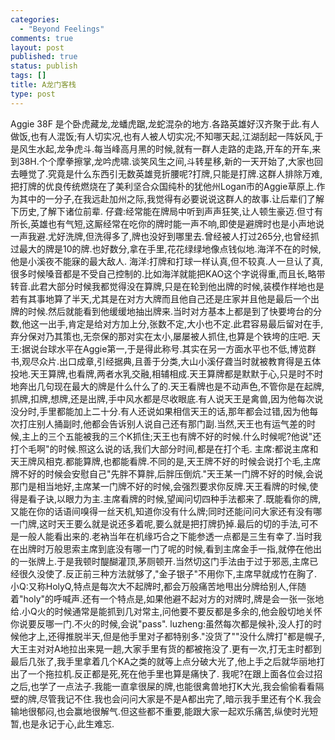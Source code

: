 ```yaml
--- 
categories: 
  - "Beyond Feelings"
comments: true
layout: post
published: true
status: publish
tags: []
title: A龙门客栈
type: post
---
```

<div id="msgcns!5F971C000415D85F!793" class="bvMsg">Aggie 38F 是个卧虎藏龙,龙蟠虎踞,龙蛇混杂的地方.各路英雄好汉齐聚于此.有人做饭,也有人混饭;有人切实况,也有人被人切实况;不知哪天起,江湖刮起一阵妖风,于是风生水起,龙争虎斗.每当峰高月黑的时候,就有一群人走路的走路,开车的开车,来到38H.个个摩拳擦掌,龙吟虎啸.谈笑风生之间,斗转星移,新的一天开始了,大家也回去睡觉了.究竟是什么东西引无数英雄竞折腰呢?打牌,只能是打牌.这群人排除万难,把打牌的优良传统燃烧在了美利坚合众国纯朴的犹他州Logan市的Aggie草原上.作为其中的一分子,在我远赴加州之际,我觉得有必要说说这群人的故事.让后辈们了解下历史,了解下诸位前辈. 
仔聋:经常能在牌局中听到声声狂笑,让人顿生豪迈.但寸有所长,英雄也有气短,这厮经常在吃你的牌时能一声不响,即使是避牌时也是小声地说一声我避.尤好洗牌,但洗得多了,牌也没好到哪里去.曾经被人打过265分,也曾经抓过最大的牌是10的牌.也好数分,拿在手里,花花绿绿地像点钱似地.海洋不在的时候,他是小溪夜不能寐的最大敌人. 
海洋:打牌和打球一样认真,但不较真.人一旦认了真,很多时候嗓音都是不受自己控制的.比如海洋就能把KAO这个字说得重,而且长,略带转音.此君大部分时候我都觉得没在算牌,只是在轮到他出牌的时候,装模作样地也是若有其事地算了半天,尤其是在对方大牌而且他自己还是庄家并且他是最后一个出牌的时候.然后就能看到他缓缓地抽出牌来.当时对方基本上都是到了快要垮台的分数,他这一出手,肯定是给对方加上分,张数不定,大小也不定.此君容易最后留对在手,弃分保对乃其策也,无奈保的那对实在太小,屡屡被人抓住,也算是个铁垮的庄吧. 
天王:据说台球水平在Aggie第一,于是得此称号.其实在另一方面水平也不低,博览群书,观尽众片.出口成章,引经据典,且善于分类,大山小溪仔聋当时就被教育得是五体投地.天王算牌,也看牌,两者水乳交融,相辅相成.天王算牌都是默默于心,只是时不时地奔出几句现在最大的牌是什么什么了的.天王看牌也是不动声色,不管你是在起牌,抓牌,扣牌,想牌,还是出牌,手中风水都是尽收眼底.有人说天王是禽兽,因为他每次说没分时,手里都能加上二十分.有人还说如果相信天王的话,那年都会过错,因为他每次打庄别人捅副时,他都会告诉别人说自己还有那门副.当然,天王也有运气差的时候,主上的三个五能被我的三个K抓住;天王也有牌不好的时候.什么时候呢?他说"还打个毛啊"的时候.照这么说的话,我们大部分时间,都是在打个毛. 
主席:都说主席和天王牌风相克.都能算牌,也都能看牌.不同的是,天王牌不好的时候会说打个毛,主席牌不好的时候会安慰自己"先胖不算胖,后胖压倒炕."天王某一门牌不好的时候,会说那门是相当地好,主席某一门牌不好的时候,会强烈要求你反牌.天王看牌的时候,使得是看子诀,以眼力为主.主席看牌的时候,望闻问切四种手法都来了.既能看你的牌,又能在你的话语间嗅得一丝天机,知道你没有什么牌;同时还能问问大家还有没有哪一门牌,这时天王要么就是说还多着呢,要么就是把打牌扔掉.最后的切的手法,可不是一般人能看出来的.老衲当年在机缘巧合之下能参透一点都是三生有幸了.当时我在出牌时万般思索主席到底没有哪一门了呢的时候,看到主席金手一指,就停在他出的一张牌上.于是我顿时醍醐灌顶,茅厕顿开.当然切这门手法由于过于邪恶,主席已经很久没使了.反正前三种方法就够了,"金子银子"不用你下,主席早就成竹在胸了. 
小Q:又称HolyQ,特点是每次大不起牌时,都会万般痛苦地甩出分牌给别人,伴随着"holy"的呼喊声.还有一个特点是,如果他避不起对方的对牌时,牌是会一张一张地给.小Q火的时候通常是能抓到几对常主,问他要不要反都是多余的,他会殷切地关怀你说要反哪一门.不火的时候,会说"pass". 
luzheng:虽然每次都是候补,没人打的时候他才上,还得推脱半天,但是他手里对子都特别多."没货了""没什么牌打"都是幌子,大王主对对A地拉出来晃一趟,大家手里有货的都被拖没了.更有一次,打无主时都到最后几张了,我手里拿着几个KA之类的就等上点分破大光了,他上手之后就华丽地打出了一个拖拉机.反正都是死,死在他手里也算是痛快了. 
我呢?在跟上面各位会过招之后,也学了一点法子.我能一直拿很屎的牌,也能很禽兽地打K大光,我会偷偷看看隔壁的牌,尽管我记不住.我也会问问大家是不是A都出完了,暗示我手里还有个K.我会输地很郁闷,也会赢地很解气.但这些都不重要,能跟大家一起欢乐痛苦,纵使时光短暂,也是永记于心,此生难忘.</div>
